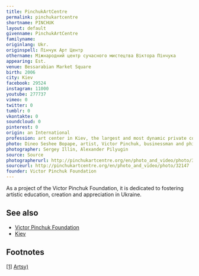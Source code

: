 ```yaml
---
title: PinchukArtCentre
permalink: pinchukartcentre
shortname: PINCHUK
layout: default
givenname: PinchukArtCentre
familyname:
originlang: Ukr.
originspell: Пінчук Арт Центр
othername: Mіжнародний центр сучасного мистецтва Віктора Пінчука
appearing: Est.
venue: Bessarabian Market Square
birth: 2006
city: Kiev
facebook: 29524
instagram: 11000
youtube: 277737
vimeo: 0
twitter: 0
tumblr: 0
vkontakte: 0
soundcloud: 0
pinterest: 0
origin: an International
profession: art center in Kiev, the largest and most dynamic private contemporary art centre in Central and Eastern Europe with free admission
photo: Dineo Seshee Bopape, artist, Victor Pinchuk, businessman and philanthropist at vernissage of the shortlisted artists for the PinchukArtCentre Prize 2018
photographer: Sergey Illin, Alexander Pilyugin
source: Source
photographerurl: http://pinchukartcentre.org/en/photo_and_video/photo/32147
sourceurl: http://pinchukartcentre.org/en/photo_and_video/photo/32147
founder: Victor Pinchuk Foundation
---
```


As a project of the Victor Pinchuk Foundation, it is dedicated to fostering artistic education, creation and appreciation in Ukraine.

## See also

+ [Victor Pinchuk Foundation](victor-pinchuk-foundation)
+ [Kiev](kiev)

## Footnotes

[[1]](#a1) <span id="f1"></span> [Artsy)](https://www.artsy.net/pinchukartcentre/overview)
